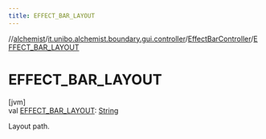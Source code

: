 ```yaml
---
title: EFFECT_BAR_LAYOUT
---
```

//[alchemist](../../../index.html)/[it.unibo.alchemist.boundary.gui.controller](../index.html)/[EffectBarController](index.html)/[EFFECT_BAR_LAYOUT](-e-f-f-e-c-t_-b-a-r_-l-a-y-o-u-t.html)



# EFFECT_BAR_LAYOUT



[jvm]\
val [EFFECT_BAR_LAYOUT](-e-f-f-e-c-t_-b-a-r_-l-a-y-o-u-t.html): [String](https://docs.oracle.com/javase/8/docs/api/java/lang/String.html)



Layout path.




